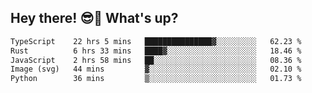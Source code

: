 ## Hey there! 😎👋 What's up?

<!--START_SECTION:waka-->

```txt
TypeScript    22 hrs 5 mins   ███████████████▓░░░░░░░░░   62.23 %
Rust          6 hrs 33 mins   ████▓░░░░░░░░░░░░░░░░░░░░   18.46 %
JavaScript    2 hrs 58 mins   ██░░░░░░░░░░░░░░░░░░░░░░░   08.36 %
Image (svg)   44 mins         ▓░░░░░░░░░░░░░░░░░░░░░░░░   02.10 %
Python        36 mins         ▒░░░░░░░░░░░░░░░░░░░░░░░░   01.73 %
```

<!--END_SECTION:waka-->
